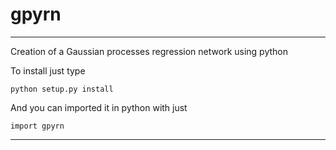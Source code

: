 # gpyrn


-------------------------


Creation of a Gaussian processes regression network using python


To install just type

    python setup.py install


And you can imported it in python with just

    import gpyrn



-------------------------


